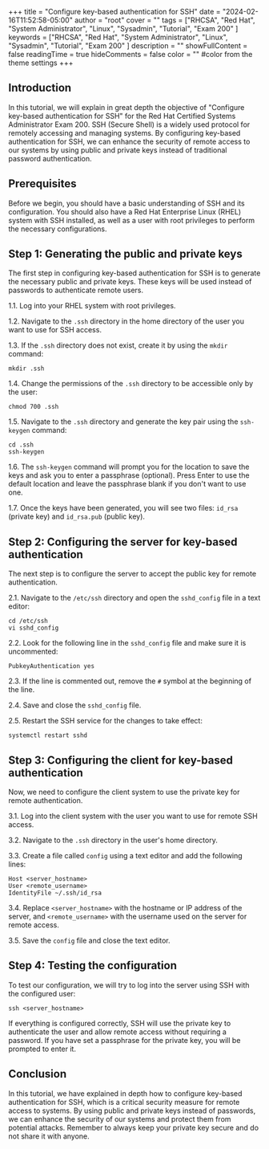 +++
title = "Configure key-based authentication for SSH"
date = "2024-02-16T11:52:58-05:00"
author = "root"
cover = ""
tags = ["RHCSA", "Red Hat", "System Administrator", "Linux", "Sysadmin", "Tutorial", "Exam 200" ]
keywords = ["RHCSA", "Red Hat", "System Administrator", "Linux", "Sysadmin", "Tutorial", "Exam 200" ]
description = ""
showFullContent = false
readingTime = true
hideComments = false
color = "" #color from the theme settings
+++


## Introduction

In this tutorial, we will explain in great depth the objective of "Configure key-based authentication for SSH" for the Red Hat Certified Systems Administrator Exam 200. SSH (Secure Shell) is a widely used protocol for remotely accessing and managing systems. By configuring key-based authentication for SSH, we can enhance the security of remote access to our systems by using public and private keys instead of traditional password authentication.

## Prerequisites

Before we begin, you should have a basic understanding of SSH and its configuration. You should also have a Red Hat Enterprise Linux (RHEL) system with SSH installed, as well as a user with root privileges to perform the necessary configurations.

## Step 1: Generating the public and private keys

The first step in configuring key-based authentication for SSH is to generate the necessary public and private keys. These keys will be used instead of passwords to authenticate remote users.

1.1. Log into your RHEL system with root privileges.

1.2. Navigate to the `.ssh` directory in the home directory of the user you want to use for SSH access.

1.3. If the `.ssh` directory does not exist, create it by using the `mkdir` command:

```
mkdir .ssh
```

1.4. Change the permissions of the `.ssh` directory to be accessible only by the user:

```
chmod 700 .ssh
```

1.5. Navigate to the `.ssh` directory and generate the key pair using the `ssh-keygen` command:

```
cd .ssh
ssh-keygen
```

1.6. The `ssh-keygen` command will prompt you for the location to save the keys and ask you to enter a passphrase (optional). Press Enter to use the default location and leave the passphrase blank if you don't want to use one.

1.7. Once the keys have been generated, you will see two files: `id_rsa` (private key) and `id_rsa.pub` (public key).

## Step 2: Configuring the server for key-based authentication

The next step is to configure the server to accept the public key for remote authentication.

2.1. Navigate to the `/etc/ssh` directory and open the `sshd_config` file in a text editor:

```
cd /etc/ssh
vi sshd_config
```

2.2. Look for the following line in the `sshd_config` file and make sure it is uncommented:

```
PubkeyAuthentication yes
```

2.3. If the line is commented out, remove the `#` symbol at the beginning of the line.

2.4. Save and close the `sshd_config` file.

2.5. Restart the SSH service for the changes to take effect:

```
systemctl restart sshd
```

## Step 3: Configuring the client for key-based authentication

Now, we need to configure the client system to use the private key for remote authentication.

3.1. Log into the client system with the user you want to use for remote SSH access.

3.2. Navigate to the `.ssh` directory in the user's home directory.

3.3. Create a file called `config` using a text editor and add the following lines:

```
Host <server_hostname>
User <remote_username>
IdentityFile ~/.ssh/id_rsa
```

3.4. Replace `<server_hostname>` with the hostname or IP address of the server, and `<remote_username>` with the username used on the server for remote access.

3.5. Save the `config` file and close the text editor.

## Step 4: Testing the configuration

To test our configuration, we will try to log into the server using SSH with the configured user:

```
ssh <server_hostname>
```

If everything is configured correctly, SSH will use the private key to authenticate the user and allow remote access without requiring a password. If you have set a passphrase for the private key, you will be prompted to enter it.

## Conclusion

In this tutorial, we have explained in depth how to configure key-based authentication for SSH, which is a critical security measure for remote access to systems. By using public and private keys instead of passwords, we can enhance the security of our systems and protect them from potential attacks. Remember to always keep your private key secure and do not share it with anyone. 